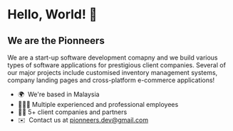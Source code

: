 Hello, World! 👋 
=================================== 
We are the Pionneers
-----------------------------------
We are a start-up software development comapny and we build various types of software applications for prestigious client companies. Several of our major projects include customised inventory management systems, company landing pages and cross-platform e-commerce applications!

*   🌍  We're based in Malaysia 
*   🧑🏽‍💻  Multiple experienced and professional employees 
*   🤝🏼  5+ client companies and partners 
*   ✉️  Contact us at [pionneers.dev@gmail.com](mailto:pionneers.dev@gmail.com) 
